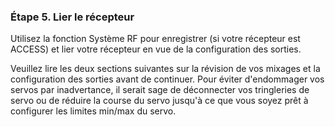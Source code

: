### Étape 5. Lier le récepteur
Utilisez la fonction Système RF pour enregistrer (si votre récepteur est ACCESS) et lier votre récepteur en vue de la configuration des sorties.

Veuillez lire les deux sections suivantes sur la révision de vos mixages et la configuration des sorties avant de continuer. Pour éviter d'endommager vos servos par inadvertance, il serait sage de déconnecter vos tringleries de servo ou de réduire la course du servo jusqu'à ce que vous soyez prêt à configurer les limites min/max du servo.